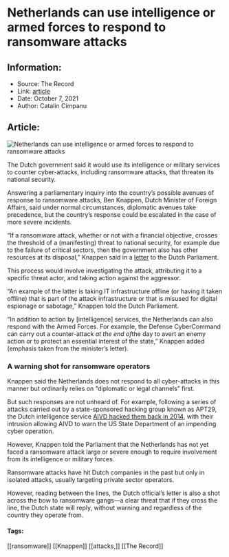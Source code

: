 # Netherlands can use intelligence or armed forces to respond to ransomware attacks
### 

## Information:
+ Source: The Record
+ Link: [article](https://therecord.media/netherlands-can-use-intelligence-or-armed-forces-to-respond-to-ransomware-attacks/)
+ Date: October 7, 2021
+ Author: Catalin Cimpanu


## Article:
![Netherlands can use intelligence or armed forces to respond to ransomware attacks](https://therecord.media/wp-content/uploads/2021/10/toy-soldiers-army.jpg)

The Dutch government said it would use its intelligence or military services to counter cyber-attacks, including ransomware attacks, that threaten its national security.


Answering a parliamentary inquiry into the country’s possible avenues of response to ransomware attacks, Ben Knappen, Dutch Minister of Foreign Affairs, said under normal circumstances, diplomatic avenues take precedence, but the country’s response could be escalated in the case of more severe incidents.


“If a ransomware attack, whether or not with a financial objective, crosses the threshold of a (manifesting) threat to national security, for example due to the failure of critical sectors, then the government also has other resources at its disposal,” Knappen said in a [letter](https://www.documentcloud.org/documents/21080172-tegenmaatregelen_ransomware-aanvallen) to the Dutch Parliament.


This process would involve investigating the attack, attributing it to a specific threat actor, and taking action against the aggressor.


“An example of the latter is taking IT infrastructure offline (or having it taken offline) that is part of the attack infrastructure or that is misused for digital espionage or sabotage,” Knappen told the Dutch Parliament.


“In addition to action by [intelligence] services, the Netherlands can also respond with the Armed Forces. For example, the Defense Cyber ​​Command can carry out a counter-attack *at the end of*the day to avert an enemy action or to protect an essential interest of the state,” Knappen added (emphasis taken from the minister’s letter).


### A warning shot for ransomware operators


Knappen said the Netherlands does not respond to all cyber-attacks in this manner but ordinarily relies on “diplomatic or legal channels” first.


But such responses are not unheard of. For example, following a series of attacks carried out by a state-sponsored hacking group known as APT29, the Dutch intelligence service [AIVD hacked them back in 2014](https://arstechnica.com/information-technology/2018/01/dutch-intelligence-hacked-video-cameras-in-office-of-russians-who-hacked-dnc/), with their intrusion allowing AIVD to warn the US State Department of an impending cyber operation.


However, Knappen told the Parliament that the Netherlands has not yet faced a ransomware attack large or severe enough to require involvement from its intelligence or military forces.


Ransomware attacks have hit Dutch companies in the past but only in isolated attacks, usually targeting private sector operators.


However, reading between the lines, the Dutch official’s letter is also a shot across the bow to ransomware gangs—a clear threat that if they cross the line, the Dutch state will reply, without warning and regardless of the country they operate from.





#### Tags:
[[ransomware]] [[Knappen]] [[attacks,]] [[The Record]]
